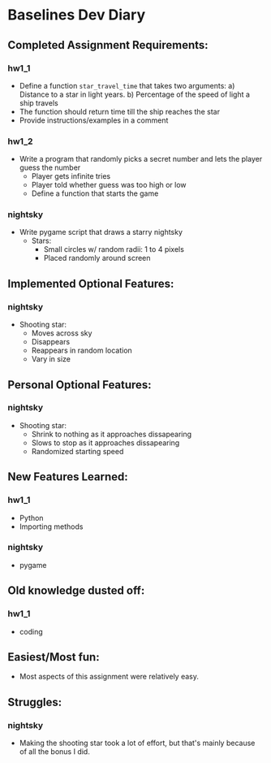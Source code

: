 # Baselines Dev Diary

## Completed Assignment Requirements:
### hw1_1
* Define a function `star_travel_time` that takes two arguments: a) Distance to a star in light years. b) Percentage of the speed of light a ship travels
* The function should return time till the ship reaches the star
* Provide instructions/examples in a comment
### hw1_2
* Write a program that randomly picks a secret number and lets the player guess the number
    * Player gets infinite tries
    * Player told whether guess was too high or low
    * Define a function that starts the game
### nightsky
* Write pygame script that draws a starry nightsky
    * Stars:
        * Small circles w/ random radii: 1 to 4 pixels
        * Placed randomly around screen

## Implemented Optional Features:
### nightsky
* Shooting star:
    * Moves across sky
    * Disappears
    * Reappears in random location
    * Vary in size

## Personal Optional Features:
### nightsky
* Shooting star:
    * Shrink to nothing as it approaches dissapearing
    * Slows to stop as it approaches dissapearing
    * Randomized starting speed

## New Features Learned:
### hw1_1
* Python
* Importing methods 
### nightsky
* pygame

## Old knowledge dusted off:
### hw1_1
* coding

## Easiest/Most fun:
* Most aspects of this assignment were relatively easy.

## Struggles:
### nightsky
* Making the shooting star took a lot of effort, but that's mainly because of all the bonus I did.